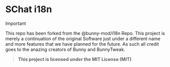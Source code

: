 # SChat i18n

> [!IMPORTANT]
> This repo has been forked from the @bunny-mod/i18n Repo.
> This project is merely a continuation of the original Software just under a different name and more features that we have planned for the future.
> As such all credit goes to the anazing creators of Bunny and BunnyTweak.

> **This project is licensed under the MIT License (MIT)**
